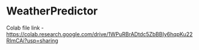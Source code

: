 # WeatherPredictor

Colab file link - https://colab.research.google.com/drive/1WPuRBrADtdc5ZbBBIy6hqpKu22RImCAi?usp=sharing
